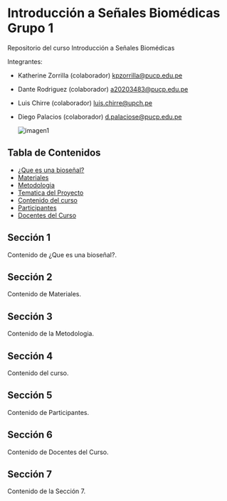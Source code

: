 # Introducción a Señales Biomédicas Grupo 1
Repositorio del curso Introducción a Señales Biomédicas

Integrantes:
* Katherine Zorrilla (colaborador) kpzorrilla@pucp.edu.pe
* Dante Rodriguez (colaborador) a20203483@pucp.edu.pe
* Luis Chirre (colaborador) luis.chirre@upch.pe
* Diego Palacios (colaborador) d.palaciose@pucp.edu.pe

  ![imagen1](https://github.com/ldachirre/IntroSenalesBiomedicas/assets/90112793/173f6325-e66d-4766-83f2-2f93f91e4b50)
  
## Tabla de Contenidos

- [¿Que es una bioseñal?](#sección-1)
- [Materiales](#sección-2)
- [Metodologia](#sección-3)
- [Tematica del Proyecto](#sección-4)
- [Contenido del curso](#sección-5)
- [Participantes](#sección-6)
- [Docentes del Curso](#sección-7)

## Sección 1
Contenido de ¿Que es una bioseñal?.

## Sección 2
Contenido de Materiales.

## Sección 3
Contenido de la Metodologia.

## Sección 4
Contenido del curso.

## Sección 5
Contenido de Participantes.

## Sección 6
Contenido de Docentes del Curso.

## Sección 7
Contenido de la Sección 7.



